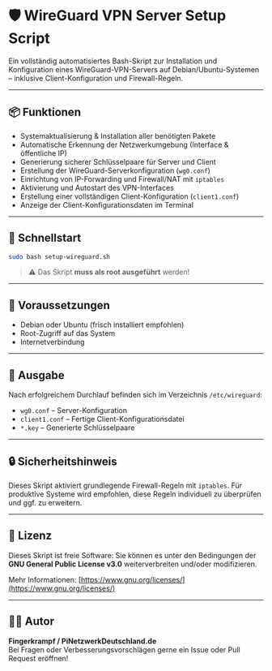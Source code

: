 # 🛡️ WireGuard VPN Server Setup Script

Ein vollständig automatisiertes Bash-Skript zur Installation und Konfiguration eines WireGuard-VPN-Servers auf Debian/Ubuntu-Systemen – inklusive Client-Konfiguration und Firewall-Regeln.

---

## 📦 Funktionen

- Systemaktualisierung & Installation aller benötigten Pakete
- Automatische Erkennung der Netzwerkumgebung (Interface & öffentliche IP)
- Generierung sicherer Schlüsselpaare für Server und Client
- Erstellung der WireGuard-Serverkonfiguration (`wg0.conf`)
- Einrichtung von IP-Forwarding und Firewall/NAT mit `iptables`
- Aktivierung und Autostart des VPN-Interfaces
- Erstellung einer vollständigen Client-Konfiguration (`client1.conf`)
- Anzeige der Client-Konfigurationsdaten im Terminal

---

## 🚀 Schnellstart

```bash
sudo bash setup-wireguard.sh
```

> ⚠️ Das Skript **muss als root ausgeführt** werden!

---

## 📄 Voraussetzungen

- Debian oder Ubuntu (frisch installiert empfohlen)
- Root-Zugriff auf das System
- Internetverbindung

---

## 📁 Ausgabe

Nach erfolgreichem Durchlauf befinden sich im Verzeichnis `/etc/wireguard`:

- `wg0.conf` – Server-Konfiguration
- `client1.conf` – Fertige Client-Konfigurationsdatei
- `*.key` – Generierte Schlüsselpaare

---

## 🔒 Sicherheitshinweis

Dieses Skript aktiviert grundlegende Firewall-Regeln mit `iptables`. Für produktive Systeme wird empfohlen, diese Regeln individuell zu überprüfen und ggf. zu erweitern.

---

## 📜 Lizenz

Dieses Skript ist freie Software: Sie können es unter den Bedingungen der  
**GNU General Public License v3.0** weiterverbreiten und/oder modifizieren.

Mehr Informationen: [https://www.gnu.org/licenses/](https://www.gnu.org/licenses/)

---

## 🙋‍♂️ Autor

**Fingerkrampf / PiNetzwerkDeutschland.de**  
Bei Fragen oder Verbesserungsvorschlägen gerne ein Issue oder Pull Request eröffnen!
